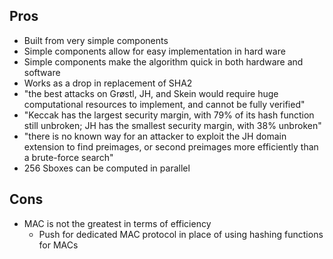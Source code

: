 Pros
----

- Built from very simple components
- Simple components allow for easy implementation in hard ware
- Simple components make the algorithm quick in both hardware and software
- Works as a drop in replacement of SHA2
- "the best attacks on Grøstl, JH, and Skein would require huge computational resources to implement, and cannot be fully verified"
- "Keccak has the largest security margin, with 79% of its hash function still unbroken; JH has the smallest security margin, with 38% unbroken"
- "there is no known way for an attacker to exploit the JH domain extension to find preimages, or second preimages more efficiently than a brute-force search"
- 256 Sboxes can be computed in parallel

Cons
----

- MAC is not the greatest in terms of efficiency
	- Push for dedicated MAC protocol in place of using hashing functions for MACs
